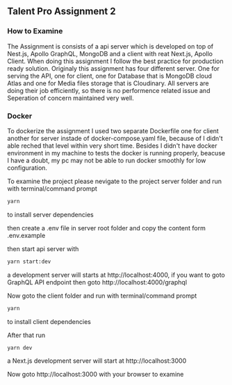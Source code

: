 ## Talent Pro Assignment 2
### How to Examine
The Assignment is consists of a api server which is developed on top of Nest.js, Apollo GraphQL, MongoDB and a client with reat Next.js, Apollo Client. When doing this assignment I follow the best practice for production ready solution. Originaly this assignment has four different server. One for serving the API, one for client, one for Database that is MongoDB cloud Atlas and one for Media files storage that is Cloudinary. All servers are doing their job efficiently, so there is no performence related issue and Seperation of concern maintained very well. 
### Docker
To dockerize the assignment I used two separate Dockerfile one for client another for server instade of docker-compose.yaml file, because of I didn't able reched that level within very short time. Besides I didn't have docker environment in my machine to tests the docker is running properly, beacuse I have a doubt, my pc may not be able to run docker smoothly for low configuration.

To examine the project please nevigate to the project server folder and run with terminal/command prompt

```bash
yarn
```
to install server dependencies

then create a .env file in server root folder and copy the content form .env.example

then start api server with 

```bash
yarn start:dev
```
a development server will starts at http://localhost:4000, if you want to goto GraphQL API endpoint then goto http://localhost:4000/graphql

Now goto the client folder and run with terminal/command prompt

```bash
yarn
```
to install client dependencies

After that run

```bash
yarn dev
```

a Next.js development server will start at http://localhost:3000 

Now goto http://localhost:3000 with your browser to examine




